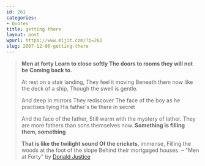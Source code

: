 ```yaml
---
id: 261
categories:
- Quotes
title: getting there
layout: post
wpurl: https://www.mijit.com/?p=261
slug: 2007-12-06-getting-there
---
```

<blockquote><strong>Men at forty
Learn to close softly
The doors to rooms they will not be
Coming back to.</strong>

At rest on a stair landing,
They feel it moving
Beneath them now like the deck of a ship,
Though the swell is gentle.

And deep in mirrors
They rediscover
The face of the boy as he practises tying
His father's tie there in secret

And the face of the father,
Still warm with the mystery of lather.
They are more fathers than sons themselves now.
<strong>Something is filling them, something

That is like the twilight sound
Of the crickets</strong>, immense,
Filling the woods at the foot of the slope
Behind their mortgaged houses.
– "Men at Forty" by <a href="https://www.amazon.com/exec/obidos/ASIN/037571054X/ref=nosim/mijitcom">Donald Justice</a></blockquote>
